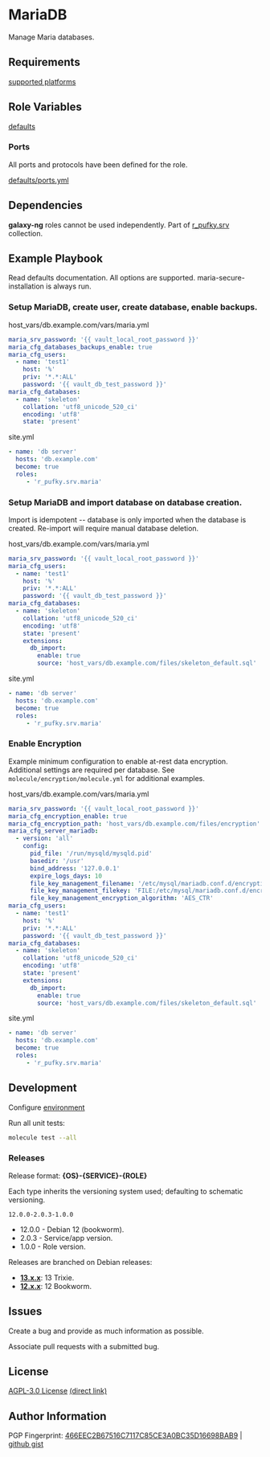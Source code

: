 # MariaDB
Manage Maria databases.

## Requirements
[supported platforms](https://github.com/r-pufky/ansible_maria/blob/main/meta/main.yml)

## Role Variables
[defaults](https://github.com/r-pufky/ansible_maria/tree/main/defaults/main)

### Ports
All ports and protocols have been defined for the role.

[defaults/ports.yml](https://github.com/r-pufky/ansible_maria/blob/main/defaults/main/ports.yml)

## Dependencies
**galaxy-ng** roles cannot be used independently. Part of
[r_pufky.srv](https://github.com/r-pufky/ansible_collection_srv) collection.

## Example Playbook
Read defaults documentation. All options are supported.
maria-secure-installation is always run.

### Setup MariaDB, create user, create database, enable backups.
host_vars/db.example.com/vars/maria.yml
``` yaml
maria_srv_password: '{{ vault_local_root_password }}'
maria_cfg_databases_backups_enable: true
maria_cfg_users:
  - name: 'test1'
    host: '%'
    priv: '*.*:ALL'
    password: '{{ vault_db_test_password }}'
maria_cfg_databases:
  - name: 'skeleton'
    collation: 'utf8_unicode_520_ci'
    encoding: 'utf8'
    state: 'present'
```

site.yml
``` yaml
- name: 'db server'
  hosts: 'db.example.com'
  become: true
  roles:
     - 'r_pufky.srv.maria'
```

### Setup MariaDB and import database on database creation.
Import is idempotent -- database is only imported when the database is created.
Re-import will require manual database deletion.

host_vars/db.example.com/vars/maria.yml
``` yaml
maria_srv_password: '{{ vault_local_root_password }}'
maria_cfg_users:
  - name: 'test1'
    host: '%'
    priv: '*.*:ALL'
    password: '{{ vault_db_test_password }}'
maria_cfg_databases:
  - name: 'skeleton'
    collation: 'utf8_unicode_520_ci'
    encoding: 'utf8'
    state: 'present'
    extensions:
      db_import:
        enable: true
        source: 'host_vars/db.example.com/files/skeleton_default.sql'
```

site.yml
``` yaml
- name: 'db server'
  hosts: 'db.example.com'
  become: true
  roles:
     - 'r_pufky.srv.maria'
```

### Enable Encryption
Example minimum configuration to enable at-rest data encryption. Additional
settings are required per database. See `molecule/encryption/molecule.yml` for
additional examples.

host_vars/db.example.com/vars/maria.yml
``` yaml
maria_srv_password: '{{ vault_local_root_password }}'
maria_cfg_encryption_enable: true
maria_cfg_encryption_path: 'host_vars/db.example.com/files/encryption'
maria_cfg_server_mariadb:
  - version: 'all'
    config:
      pid_file: '/run/mysqld/mysqld.pid'
      basedir: '/usr'
      bind_address: '127.0.0.1'
      expire_logs_days: 10
      file_key_management_filename: '/etc/mysql/mariadb.conf.d/encryption/keyfile.enc'
      file_key_management_filekey: 'FILE:/etc/mysql/mariadb.conf.d/encryption/keyfile.key'
      file_key_management_encryption_algorithm: 'AES_CTR'
maria_cfg_users:
  - name: 'test1'
    host: '%'
    priv: '*.*:ALL'
    password: '{{ vault_db_test_password }}'
maria_cfg_databases:
  - name: 'skeleton'
    collation: 'utf8_unicode_520_ci'
    encoding: 'utf8'
    state: 'present'
    extensions:
      db_import:
        enable: true
        source: 'host_vars/db.example.com/files/skeleton_default.sql'
```

site.yml
``` yaml
- name: 'db server'
  hosts: 'db.example.com'
  become: true
  roles:
     - 'r_pufky.srv.maria'
```

## Development
Configure [environment](https://github.com/r-pufky/ansible_collection_srv/blob/main/docs/dev/environment/README.md)

Run all unit tests:
``` bash
molecule test --all
```

### Releases
Release format: **{OS}-{SERVICE}-{ROLE}**

Each type inherits the versioning system used; defaulting to schematic
versioning.

`12.0.0-2.0.3-1.0.0`
* 12.0.0 - Debian 12 (bookworm).
* 2.0.3 - Service/app version.
* 1.0.0 - Role version.

Releases are branched on Debian releases:

* **[13.x.x](https://github.com/r-pufky/ansible_maria)**: 13 Trixie.
* **[12.x.x](https://github.com/r-pufky/ansible_maria/tree/12.x)**: 12 Bookworm.

## Issues
Create a bug and provide as much information as possible.

Associate pull requests with a submitted bug.

## License
[AGPL-3.0 License](https://www.tldrlegal.com/license/gnu-affero-general-public-license-v3-agpl-3-0)
 [(direct link)](https://github.com/r-pufky/ansible_maria/blob/main/LICENSE)

## Author Information
PGP Fingerprint: [466EEC2B67516C7117C85CE3A0BC35D16698BAB9](https://keys.openpgp.org/vks/v1/by-fingerprint/466EEC2B67516C7117C85CE3A0BC35D16698BAB9)
| [github gist](https://gist.github.com/r-pufky/a8df36977c55b5bb20829267c4c49d22)
